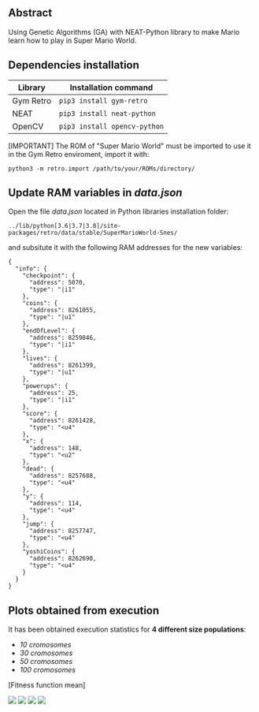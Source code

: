 ## Abstract
Using Genetic Algorithms (GA) with  NEAT-Python library to make Mario learn how to play in Super Mario World.

## Dependencies installation
 | Library | Installation command |
 | ---- | ---- |
 |Gym Retro | ```pip3 install gym-retro``` |
 |NEAT      | ```pip3 install neat-python``` |
 |OpenCV    | ```pip3 install opencv-python```|


[IMPORTANT] The ROM of "Super Mario World" must be imported to use it in the Gym Retro enviroment, import it with:

```python3 -m retro.import /path/to/your/ROMs/directory/```

## Update RAM variables in *data.json*
Open the file *data.json* located in Python libraries installation folder:

```../lib/python[3.6|3.7|3.8]/site-packages/retro/data/stable/SuperMarioWorld-Snes/```

and subsitute it with the following RAM addresses for the new variables:
```
{
  "info": {
    "checkpoint": {
      "address": 5070,
      "type": "|i1"
    },
    "coins": {
      "address": 8261055,
      "type": "|u1"
    },
    "endOfLevel": {
      "address": 8259846,
      "type": "|i1"
    },
    "lives": {
      "address": 8261399,
      "type": "|u1"
    },
    "powerups": {
      "address": 25,
      "type": "|i1"
    },
    "score": {
      "address": 8261428,
      "type": "<u4"
    },
    "x": {
      "address": 148,
      "type": "<u2"
    },
    "dead": {
      "address": 8257688,
      "type": "<u4"
    },
    "y": {
      "address": 114,
      "type": "<u4"
    },
    "jump": {
      "address": 8257747,
      "type": "<u4"
    },
    "yoshiCoins": {
      "address": 8262690,
      "type": "<u4"
    }
  }
}
```

## Plots obtained from execution
It has been obtained execution statistics for **4 different size populations**:

 - *10 cromosomes*
 - *30 cromosomes*
 - *50 cromosomes*
 - *100 cromosomes*

[Fitness function mean]

<img src="https://github.com/alrodsa/SMW_GeneticAlgorithms/blob/main/graphics/Medias%20fitness%20function.svg">
<img src="https://github.com/alrodsa/SMW_GeneticAlgorithms/blob/main/graphics/M%C3%A1ximos%20fitness%20function.svg">
<img src="https://github.com/alrodsa/SMW_GeneticAlgorithms/blob/main/graphics/N%C3%BAmero%20de%20veces%20que%20se%20supera%20el%20nivel.svg">
<img src="https://github.com/alrodsa/SMW_GeneticAlgorithms/blob/main/graphics/Tiempo%20de%20ejecuci%C3%B3n.svg">


